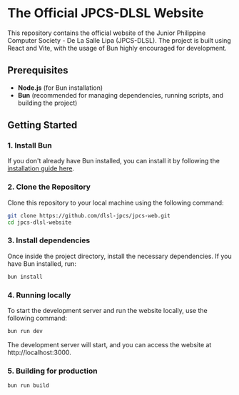 # The Official JPCS-DLSL Website

This repository contains the official website of the Junior Philippine Computer Society - De La Salle Lipa (JPCS-DLSL). The project is built using React and Vite, with the usage of Bun highly encouraged for development.

## Prerequisites

- **Node.js** (for Bun installation)
- **Bun** (recommended for managing dependencies, running scripts, and building the project)

## Getting Started

### 1. Install Bun

If you don't already have Bun installed, you can install it by following the [installation guide here](https://bun.sh/docs/installation).

### 2. Clone the Repository

Clone this repository to your local machine using the following command:

```bash
git clone https://github.com/dlsl-jpcs/jpcs-web.git
cd jpcs-dlsl-website
```

### 3. Install dependencies

Once inside the project directory, install the necessary dependencies. If you have Bun installed, run:
```bash
bun install
```

### 4. Running locally

To start the development server and run the website locally, use the following command:

```bash
bun run dev
```
The development server will start, and you can access the website at http://localhost:3000.

### 5. Building for production

```bash
bun run build
```
